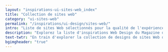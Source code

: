 ```yaml
---
layout: "inspirations-ui-sites-web_index"
title: "Collection de sites web"
category: "ui-sites-web"
permalink: "/inspirations/ui-design/sites-web/"
intro: "Liste de sites Web sélectionnés pour la qualité de l'expérience proposée, la clarté des contenus, la simplicité d'utilisation &amp; le design sympa. N'hésitez pas à partager vos découvertes et vos créations."
description: "Explorez la liste d'inspirations Web Design du Magazine du Webdesign."
text-twtr: "En train d'explorer la collection de designs de sites Web du @MagDuWebdesign."
bgimgheader: "true"
---
```

